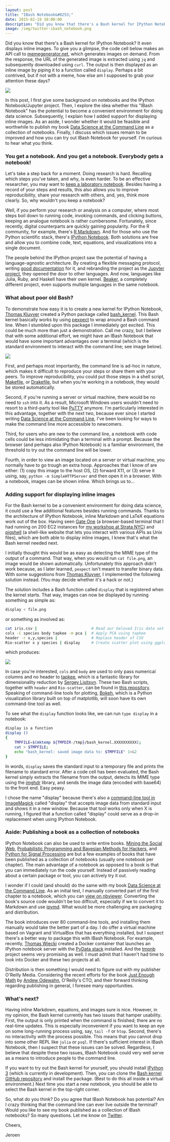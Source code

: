 ```yaml
---
layout: post
title: "IBash Notebook&#8253;"
date: 2015-02-19 10:00:00
description: "Did you know that there's a Bash kernel for IPython Notebook? It even displays inline images. Could it ever be a convenient environment for doing data science? Would it be worthwhile to publish my book Data Science at the Command Line as a collection of notebooks?"
image: /img/twitter-ibash_notebook.png
---
```


Did you know that there's a Bash kernel for IPython Notebook?
It even displays inline images.
To give you a glimpse, the code cell below makes an API call to [memegenerator.net](http://memegenerator.net), which generates images on demand. From the response, the URL of the generated image is extracted  using `jq` and subsequently downloaded using `curl`. The output is then displayed as an inline image by piping it to a function called `display`. Perhaps a bit contrived, but if not with a meme, how else am I supposed to grab your attention these days?

![](/img/ibash-notebook.png)

In this post, I first give some background on notebooks and the IPython Notebook/Jupyter project. Then, I explore the idea whether this "IBash Notebook" has the potential to become a convenient environment for doing data science. Subsequently, I explain how I added support for displaying inline images. As an aside, I wonder whether it would be feasible and worthwhile to publish my book [Data Science at the Command Line][book] as a collection of notebooks. Finally, I discuss which issues remain to be improved and how you can try out IBash Notebook for yourself. I'm curious to hear what you think.

### You get a notebook. And you get a notebook. Everybody gets a notebook!

Let's take a step back for a moment. Doing research is hard. Recalling which steps you've taken, and why, is even harder. To be an effective researcher, you may want to [keep a laboratory notebook](http://colinpurrington.com/tips/academic/labnotebooks). Besides having a record of your steps and results, this also allows you to improve reproducibility, share your research with others, and, yes, think more clearly. So, why wouldn't you keep a notebook?

Well, if you perform your research or analysis on a computer, where most steps boil down to running code, invoking commands, and clicking buttons, keeping an analogue notebook is rather cumbersome. Fortunately, since recently, digital counterparts are quickly gaining popularity. For the R community, for example, there's [R Markdown](http://rmarkdown.rstudio.com). And for those who use the Python scientific stack, there's [IPython Notebook](http://ipython.org/notebook.html). Both solutions are free and allow you to combine code, text, equations, and visualizations into a single document.

The people behind the IPython project saw the potential of having a language-agnostic architecture. By creating a flexible messaging protocol, writing [good documentation][kerneldoc] for it, and rebranding the project as the [Jupyter project][jupyter], they opened the door to other languages. And now, languages like Julia, Ruby, and Haskell have their own kernel. [Beaker](http://beakernotebook.com/), a completely different project, even supports multiple languages in the same notebook.

### What about poor old Bash?

To demonstrate how easy it is to create a new kernel for IPython Notebook, [Thomas Kluyver][takluyver] created a Python package called [bash_kernel][repo]. This Bash kernel basically works by using [pexpect](https://pexpect.readthedocs.org/en/latest/) to wrap around a Bash command line. When I stumbled upon this package I immediately got excited. This could be much more than just a demonstration. Call me crazy, but I believe that with some additional effort, we might have an IBash Notebook that would have some important advantages over a terminal (which is the standard environment to interact with the command line; see image below).

![](/img/terminal.png)

First, and perhaps most importantly, the command line is ad-hoc in nature, which makes it difficult to reproduce your steps or share them with your peers. To improve reproducibility, you could put those steps in a shell script, [Makefile](http://www.gnu.org/software/make/), or [Drakefile](https://github.com/Factual/drake), but when you're working in a notebook, they would be stored automatically.

Second, if you're running a server or virtual machine, there would be no need to `ssh` into it. As a result, Microsoft Windows users wouldn't need to resort to a third-party tool like [PuTTY](http://www.chiark.greenend.org.uk/~sgtatham/putty/) anymore. I'm particularly interested in this advantage, together with the next two, because ever since I started writing [Data Science at the Command Line][book], I've been looking for ways to make the command line more accessible to newcomers.

Third, for users who are new to the command line, a notebook with code cells could be less intimidating than a terminal with a prompt. Because the browser (and perhaps also IPython Notebook) is a familiar environment, the threshold to try out the command line will be lower.

Fourth, in order to view an image located on a server or virtual machine, you normally have to go trough an extra hoop. Approaches that I know of are either: (1) copy this image to the host OS, (2) forward X11, or (3) serve it using, say, <code>python -m SimpleHTTPServer</code> and then open it in a browser. With a notebook, images can be shown inline. Which brings us to...


### Adding support for displaying inline images

For the Bash kernel to be a convenient environment for doing data science, it could use a few additional features besides running commands. Thanks to the architecture of IPython Notebook, inline Markdown and LaTeX equations work out of the box. Having seen [Gate One](http://liftoffsoftware.com/Products/GateOne) (a browser-based terminal that I had running on 200 EC2 instances for [my workshop at Strata NYC](http://strataconf.com/stratany2014/public/schedule/detail/36204)) and [pigshell](https://pigshell.com) (a shell-like website that lets you interact with various APIs as Unix files), which are both able to display inline images, I knew that's what the Bash kernel needed next.

I initially thought this would be as easy as detecting the MIME type of the output of a command. That way, when you would run `cat file.png`, an image would be shown automatically. Unfortunately this approach didn't work because, as I later learned, `pexpect` isn't meant to transfer binary data. With some suggestions from [Thomas Kluyver][takluyver], I implemented the following solution instead. (You may decide whether it's a hack or not.) 

The solution includes a Bash function called `display` that is registered when the kernel starts. That way, images can now be displayed by running something as simple as:

```bash
display < file.png
```

or something as involved as:

```bash
cat iris.csv |                        # Read our beloved Iris data set
cols -C species body tapkee -m pca |  # Apply PCA using tapkee
header -r x,y,species |               # Replace header of CSV
Rio-scatter x y species | display     # Create scatter plot using ggplot2
```

which produces:

![](/img/iris-pca.png)

In case you're interested, `cols` and `body` are used to only pass numerical columns and no header to [tapkee][tapkee], which is a fantastic library for dimensionality reduction by [Sergey Lisitsyn][sergey]. These two Bash scripts, together with `header` and `Rio-scatter`, can be found in [this repository](https://github.com/jeroenjanssens/data-science-at-the-command-line/tree/master/tools). Speaking of command-line tools for plotting, [Bokeh](http://bokeh.pydata.org/), which is a Python visualization library built on top of matplotlib, will soon have its own command-line tool as well.

To see what the `display` function looks like, we can run `type display` in a notebook:

```bash
display is a function
display ()
{
    TMPFILE=$(mktemp ${TMPDIR-/tmp}/bash_kernel.XXXXXXXXXX);
    cat > $TMPFILE;
    echo "bash_kernel: saved image data to: $TMPFILE" 1>&2
}
```

In words, `display` saves the standard input to a temporary file and prints the filename to standard error. After a code cell has been evaluated, the Bash kernel simply extracts the filename from the output, detects its MIME type using the [imghdr](https://docs.python.org/3.4/library/imghdr.html) library, and sends the image data (encoded with base64) to the front end. Easy peasy.

I chose the name "display" because there's also a [command-line tool in ImageMagick][display] called "display" that accepts image data from standard input and shows it in a new window. Because that tool works only when X is running, I figured that a function called "display" could serve as a drop-in replacement when using IPython Notebook.


### Aside: Publishing a book as a collection of notebooks

IPython Notebook can also be used to write entire books. [Mining the Social Web](https://github.com/ptwobrussell/Mining-the-Social-Web-2nd-Edition), [Probabilistic Programming and Bayesian Methods for Hackers](https://github.com/CamDavidsonPilon/Probabilistic-Programming-and-Bayesian-Methods-for-Hackers), and [Python for Signal Processing](http://nbviewer.ipython.org/github/unpingco/Python-for-Signal-Processing/tree/master/) are but a few examples of books that have been published as a collection of notebooks (usually one notebook per chapter). The main advantage of a notebook as opposed to a book is that you can immediately run the code yourself. Instead of passively reading about a certain package or tool, you can actively try it out.

I wonder if I could (and should) do the same with my book [Data Science at the Command Line][book]. As an initial test, I manually converted part of the first chapter to a notebook, which you can [view on nbviewer][notebook]. Converting the book's source code wouldn't be too difficult, especially if we to convert it to Markdown and use [ipymd](https://github.com/rossant/ipymd). What would be more challenging are packaging and distribution. 

The book introduces over 80 command-line tools, and installing them manually would take the better part of a day. I do offer a virtual machine based on Vagrant and VirtualBox that has everything installed, but I suspect there's a better way to package this with IBash Notebook. For example, recently, [Thomas Wiecki](https://twitter.com/twiecki) created a Docker container that launches an IPython notebook server with the [PyData stack](https://registry.hub.docker.com/u/twiecki/pydata-docker-jupyterhub/) installed. And the [tmpnb](https://github.com/jupyter/tmpnb) project seems very promising as well. I must admit that I haven't had time to look into Docker and these two projects at all. 

Distribution is then something I would need to figure out with my publisher O'Reilly Media. Considering the recent efforts for the book [Just Enough Math](https://github.com/ceteri/jem-docker) by [Andew Odewahn](https://twitter.com/odewahn), O'Reilly's CTO, and their forward thinking regarding publishing in general, I foresee many opportunities.


### What's next?

Having inline Markdown, equations, and images sure is nice. However, in my opinion, the Bash kernel currently has two issues that hamper usability. First, the output is only printed when the command is finished; there are no real-time updates. This is especially inconvenient if you want to keep an eye on some long-running process using, say, `tail -f` or `htop`. Second, there's no interactivity with the process possible. This means that you cannot drop into some other REPL like `julia` or `psql`. If there's sufficient interest in IBash Notebook, then I suspect that these issues can be solved. Regardless, I believe that despite these two issues, IBash Notebook could very well serve as a means to introduce people to the command line.

If you want to try out the Bash kernel for yourself, you should install [IPython 3](https://github.com/ipython/ipython) (which is currently in development). Then, you can clone the [Bash kernel GitHub repository][repo] and install the package. (Best to do this all inside a virtual environment.) Next time you start a new notebook, you should be able to select the Bash kernel in the top-right corner.

So, what do you think? Do you agree that IBash Notebook has potential? Am I crazy thinking that the command line can ever live outside the terminal? Would you like to see my book published as a collection of IBash notebooks? So many questions. Let me know on [Twitter][twitter].

Cheers,

Jeroen


[display]: http://www.imagemagick.org/script/display.php
[otherbooks]: https://github.com/ipython/ipython/wiki/A-gallery-of-interesting-IPython-Notebooks#entire-books-or-other-large-collections-of-notebooks-on-a-topic
[jupyter]: http://jupyter.org/
[twitter]: https://twitter.com/jeroenhjanssens/
[takluyver]: https://twitter.com/takluyver/
[sergey]: https://twitter.com/qdrgsm/
[oreilly]: http://shop.oreilly.com/product/0636920032823.do?cmp=af-strata-books-videos-product_cj_9781491947852_%25zp
[book]: http://datascienceatthecommandline.com
[repo]: https://github.com/takluyver/bash_kernel
[notebook]: http://nbviewer.ipython.org/github/jeroenjanssens/jeroenjanssens.github.io/blob/master/Data%20Science%20at%20the%20Command%20Line%20-%20When%20is%20Fashion%20Week%20in%20New%20York%3F.ipynb
[kerneldoc]: http://ipython.org/ipython-doc/dev/development/kernels.html
[tapkee]: http://tapkee.lisitsyn.me/
